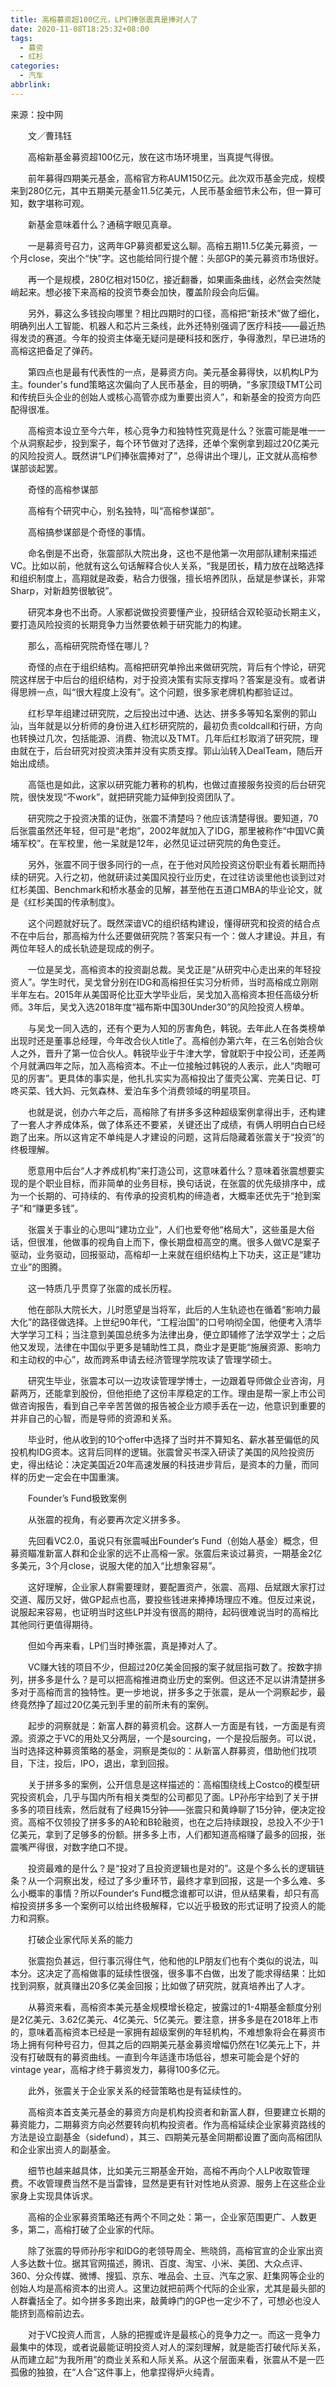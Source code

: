 ```yaml
---
title: 高榕募资超100亿元，LP们捧张震真是捧对人了
date: 2020-11-08T18:25:32+08:00
tags:
  - 募资
  - 红杉
categories:
  - 汽车
abbrlink:
---
```


来源：投中网

　　文／曹玮钰

　　高榕新基金募资超100亿元，放在这市场环境里，当真提气得很。

　　前年募得四期美元基金，高榕官方称AUM150亿元。此次双币基金完成，规模来到280亿元，其中五期美元基金11.5亿美元，人民币基金细节未公布，但一算可知，数字堪称可观。

　　新基金意味着什么？通稿字眼见真章。

　　一是募资号召力，这两年GP募资都爱这么聊。高榕五期11.5亿美元募资，一个月close，突出个“快”字。这也能给同行提个醒：头部GP的美元募资市场很好。

　　再一个是规模，280亿相对150亿，接近翻番，如果画条曲线，必然会突然陡峭起来。想必接下来高榕的投资节奏会加快，覆盖阶段会向后偏。

　　另外，募这么多钱投向哪里？相比四期时的口径，高榕把“新技术”做了细化，明确列出人工智能、机器人和芯片三条线，此外还特别强调了医疗科技——最近热得发烫的赛道。今年的投资主体毫无疑问是硬科技和医疗，争得激烈，早已进场的高榕这把备足了弹药。

　　第四点也是最有代表性的一点，是募资方向。美元基金募得快，以机构LP为主。founder's fund策略这次偏向了人民币基金，目的明确，“多家顶级TMT公司和传统巨头企业的创始人或核心高管亦成为重要出资人”，和新基金的投资方向匹配得很准。

　　高榕资本设立至今六年，核心竞争力和独特性究竟是什么？张震可能是唯一一个从洞察起步，投到案子，每个环节做对了选择，还单个案例拿到超过20亿美元的风险投资人。既然讲“LP们捧张震捧对了”，总得讲出个理儿，正文就从高榕参谋部谈起罢。

　　奇怪的高榕参谋部

　　高榕有个研究中心，别名独特，叫“高榕参谋部”。

　　高榕搞参谋部是个奇怪的事情。

　　命名倒是不出奇，张震部队大院出身，这也不是他第一次用部队建制来描述VC。比如以前，他就有这么句话解释合伙人关系，“我是团长，精力放在战略选择和组织制度上，高翔就是政委，粘合力很强，擅长培养团队，岳斌是参谋长，非常Sharp，对新趋势很敏锐”。

　　研究本身也不出奇。人家都说做投资要懂产业，投研结合双轮驱动长期主义，要打造风险投资的长期竞争力当然要依赖于研究能力的构建。

　　那么，高榕研究院奇怪在哪儿？

　　奇怪的点在于组织结构。高榕把研究单拎出来做研究院，背后有个悖论，研究院这样居于中后台的组织结构，对于投资决策有实际支撑吗？答案是没有。或者讲得思辨一点，叫“很大程度上没有”。这个问题，很多家老牌机构都验证过。

　　红杉早年组建过研究院，之后投出过中通、达达、拼多多等知名案例的郭山汕，当年就是以分析师的身份进入红杉研究院的，最初负责coldcall和行研，方向也转换过几次，包括能源、消费、物流以及TMT。几年后红杉取消了研究院，理由就在于，后台研究对投资决策并没有实质支撑。郭山汕转入DealTeam，随后开始出成绩。

　　高瓴也是如此，这家以研究能力著称的机构，也做过直接服务投资的后台研究院，很快发现“不work”，就把研究能力延伸到投资团队了。

　　研究院之于投资决策的证伪，张震不清楚吗？他应该清楚得很。要知道，70后张震虽然还年轻，但可是“老炮”，2002年就加入了IDG，那里被称作“中国VC黄埔军校”。在军校里，他一呆就是12年，必然见证过研究院的角色变迁。

　　另外，张震不同于很多同行的一点，在于他对风险投资这份职业有着长期而持续的研究。入行之初，他就研读过美国风投行业历史，在过往访谈里他也谈到过对红杉美国、Benchmark和桥水基金的见解，甚至他在五道口MBA的毕业论文，就是《红杉美国的传承制度》。

　　这个问题就好玩了。既然深谙VC的组织结构建设，懂得研究和投资的结合点不在中后台，那高榕为什么还要做研究院？答案只有一个：做人才建设。并且，有两位年轻人的成长轨迹是现成的例子。

　　一位是吴戈，高榕资本的投资副总裁。吴戈正是“从研究中心走出来的年轻投资人”。学生时代，吴戈曾分别在IDG和高榕担任实习分析师，当时高榕成立刚刚半年左右。2015年从美国哥伦比亚大学毕业后，吴戈加入高榕资本担任高级分析师。3年后，吴戈入选2018年度“福布斯中国30Under30”的风险投资人榜单。

　　与吴戈一同入选的，还有个更为人知的厉害角色，韩锐。去年此人在各类榜单出现时还是董事总经理，今年改合伙人title了。高榕创办第六年，在三名创始合伙人之外，晋升了第一位合伙人。韩锐毕业于牛津大学，曾就职于中投公司，还差两个月就满四年之际，加入高榕资本。不止一位接触过韩锐的人表示，此人“肉眼可见的厉害”。更具体的事实是，他扎扎实实为高榕投出了蛋壳公寓、完美日记、叮咚买菜、钱大妈、元気森林、爱泊车多个消费领域的明星项目。

　　也就是说，创办六年之后，高榕除了有拼多多这种超级案例拿得出手，还构建了一套人才养成体系，做了体系还不要紧，关键还出了成绩，有俩人明明白白已经跑了出来。所以这肯定不单纯是人才建设的问题，这背后隐藏着张震关于“投资”的终极理解。

　　愿意用中后台“人才养成机构”来打造公司，这意味着什么？意味着张震想要实现的是个职业目标，而非简单的业务目标，换句话说，在张震的优先级排序中，成为一个长期的、可持续的、有传承的投资机构的缔造者，大概率还优先于“抢到案子”和“赚更多钱”。

　　张震关于事业的心思叫“建功立业”，人们也爱夸他“格局大”，这些虽是大俗话，但很准，他做事的视角自上而下，像长期盘桓高空的鹰。很多人做VC是案子驱动，业务驱动，回报驱动，高榕却一上来就在组织结构上下功夫，这正是“建功立业”的图腾。

　　这一特质几乎贯穿了张震的成长历程。

　　他在部队大院长大，儿时愿望是当将军，此后的人生轨迹也在循着“影响力最大化”的路径做选择。上世纪90年代，“工程治国”的口号响彻全国，他便考入清华大学学习工科；当注意到美国总统多为法律出身，便立即辅修了法学双学士；之后他又发现，法律在中国似乎更多是辅助性工具，商业才是更能“施展资源、影响力和主动权的中心”，故而跨系申请去经济管理学院攻读了管理学硕士。

　　研究生毕业，张震本可以一边攻读管理学博士，一边跟着导师做企业咨询，月薪两万，还能拿到股份，但他拒绝了这份丰厚稳定的工作。理由是帮一家上市公司做咨询报告，看到自己辛辛苦苦做的报告被企业方顺手丢在一边，他意识到重要的并非自己的心智，而是导师的资源和关系。

　　毕业时，他从收到的10个offer中选择了当时并不算知名、薪水甚至偏低的风投机构IDG资本。这背后同样的逻辑。张震曾买书深入研读了美国的风险投资历史，得出结论：决定美国近20年高速发展的科技进步背后，是资本的力量，而同样的历史一定会在中国重演。

　　Founder’s Fund极致案例

　　从张震的视角，有必要再次定义拼多多。

　　先回看VC2.0，虽说只有张震喊出Founder‘s Fund（创始人基金）概念，但募资瞄准新富人群和企业家的远不止高榕一家。张震后来谈过募资，一期基金2亿多美元，3个月close，说服大佬的加入“比想象容易”。

　　这好理解，企业家人群需要理财，要配置资产，张震、高翔、岳斌跟大家打过交道、履历又好，做GP起点也高，要投些钱进来捧捧场理应不难。但反过来说，说服起来容易，也证明当时这些LP并没有很高的期待，起码很难说当时的高榕比其他同行更值得期待。

　　但如今再来看，LP们当时捧张震，真是捧对人了。

　　VC赚大钱的项目不少，但超过20亿美金回报的案子就屈指可数了。按数字排列，拼多多是什么？是可以把高榕推进商业历史的案例。但这还不足以讲清楚拼多多对于高榕而言的独特性。更一步地说，拼多多之于张震，是从一个洞察起步，最终竟然挣了超过20亿美元到手里的前所未有的案例。

　　起步的洞察就是：新富人群的募资机会。这群人一方面是有钱，一方面是有资源。资源之于VC的用处又分两层，一个是sourcing，一个是投后服务。可以说，当时选择这种募资策略的基金，洞察是类似的：从新富人群募资，借助他们找项目，下注，投后，IPO，退出，拿到回报。

　　关于拼多多的案例，公开信息是这样描述的：高榕围绕线上Costco的模型研究投资机会，几乎与国内所有相关类型的公司都见了面。LP孙彤宇给到了关于拼多多的项目线索，然后就有了经典15分钟——张震只和黄峥聊了15分钟，便决定投资。高榕不仅领投了拼多多的A轮和B轮融资，也在之后持续跟投，总投入不少于1亿美元，拿到了足够多的份额。拼多多上市，人们都知道高榕赚了最多的回报，张震嘴严得很，对数字绝口不提。

　　投资最难的是什么？是“投对了且投资逻辑也是对的”。这是个多么长的逻辑链条？从一个洞察出发，经过了多少重环节，最终才拿到回报，这是一个多么难、多么小概率的事情？所以Founder‘s Fund概念谁都可以讲，但从结果看，却只有高榕投资拼多多一个案例可以给出终极解释，它以近乎极致的形式证明了投资人的能力和洞察。

　　打破企业家代际关系的能力

　　张震抱负甚远，但行事沉得住气，他和他的LP朋友们也有个类似的说法，叫本分。这决定了高榕做事的延续性很强，很多事不白做，出发了能求得结果：比如找到洞察，就真赚出20多亿美金回报；比如做了研究院，就真培养出了人才。

　　从募资来看，高榕资本美元基金规模增长稳定，披露过的1-4期基金额度分别是2亿美元、3.62亿美元、4亿美元、5亿美元。要注意，拼多多是在2018年上市的，意味着高榕资本已经是一家拥有超级案例的年轻机构，不难想象将会在募资市场上拥有何种号召力，但其之后的四期美元基金募资增幅仍然在1亿美元上下，并没有打破既有的募资曲线。一直到今年适逢市场低谷，想来可能会是个好的vintage year，高榕才终于募资发力，募得100多亿元。

　　此外，张震关于企业家关系的经营策略也是有延续性的。

　　高榕资本首支美元基金的募资方向是机构投资者和新富人群，但要建立长期的募资能力，二期募资方向必然要转向机构投资者。作为高榕延续企业家募资路线的方法是设立副基金（sidefund），其三、四期美元基金同期都设置了面向高榕团队和企业家出资人的副基金。

　　细节也越来越具体，比如美元三期基金开始，高榕不再向个人LP收取管理费。不收管理费当然不是当雷锋，显然是更有针对性地从资源、服务上在这些企业家身上实现具体诉求。

　　高榕的企业家募资策略还有两个不同之处：第一，企业家范围更广、人数更多，第二，高榕打破了企业家的代际。

　　除了张震的导师孙彤宇和IDG的老领导周全、熊晓鸽，高榕官宣的企业家出资人多达数十位。据其官网描述，腾讯、百度、淘宝、小米、美团、大众点评、360、分众传媒、微博、搜狐、京东、唯品会、土豆、汽车之家、赶集网等企业的创始人均是高榕资本的出资人。这里边就把前两个代际的企业家，尤其是最头部的人群囊括全了。如今拼多多跑出来，敲黄峥门的GP也一定少不了，可想必也没人能挤到高榕前边去。

　　对于VC投资人而言，人脉的把握或许是最核心的竞争力之一。而这一竞争力最集中的体现，或者说最能证明投资人对人的深刻理解，就是能否打破代际关系，从而建立起“为我所用”的商业关系和人际关系。从这个层面来看，张震从不是一匹孤傲的独狼，在“人合”这件事上，他拿捏得炉火纯青。